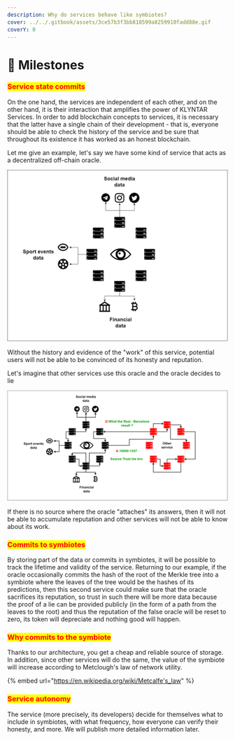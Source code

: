 ```yaml
---
description: Why do services behave like symbiotes?
cover: ../../.gitbook/assets/3ce57b3f3bb818599a8259910fadd88e.gif
coverY: 0
---
```


# 💾 Milestones

### <mark style="color:red;">Service state commits</mark>

On the one hand, the services are independent of each other, and on the other hand, it is their interaction that amplifies the power of KLYNTAR Services. In order to add blockchain concepts to services, it is necessary that the latter have a single chain of their development - that is, everyone should be able to check the history of the service and be sure that throughout its existence it has worked as an honest blockchain.

Let me give an example, let's say we have some kind of service that acts as a decentralized off-chain oracle.

![](<../../.gitbook/assets/image (12).png>)

Without the history and evidence of the "work" of this service, potential users will not be able to be convinced of its honesty and reputation.

Let's imagine that other services use this oracle and the oracle decides to lie

![](<../../.gitbook/assets/image (14).png>)

If there is no source where the oracle "attaches" its answers, then it will not be able to accumulate reputation and other services will not be able to know about its work.

### <mark style="color:red;">**Commits to symbiotes**</mark>

By storing part of the data or commits in symbiotes, it will be possible to track the lifetime and validity of the service. Returning to our example, if the oracle occasionally commits the hash of the root of the Merkle tree into a symbiote where the leaves of the tree would be the hashes of its predictions, then this second service could make sure that the oracle sacrifices its reputation, so trust in such there will be more data because the proof of a lie can be provided publicly (in the form of a path from the leaves to the root) and thus the reputation of the false oracle will be reset to zero, its token will depreciate and nothing good will happen.

### <mark style="color:red;">**Why commits to the symbiote**</mark>

Thanks to our architecture, you get a cheap and reliable source of storage. In addition, since other services will do the same, the value of the symbiote will increase according to Metclough's law of network utility.

{% embed url="https://en.wikipedia.org/wiki/Metcalfe's_law" %}

### <mark style="color:red;">Service autonomy</mark>

The service (more precisely, its developers) decide for themselves what to include in symbiotes, with what frequency, how everyone can verify their honesty, and more. We will publish more detailed information later.
